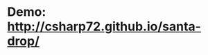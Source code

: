 <h1>Demo: <a href="http://csharp72.github.io/santa-drop/">http://csharp72.github.io/santa-drop/</a></h1>
